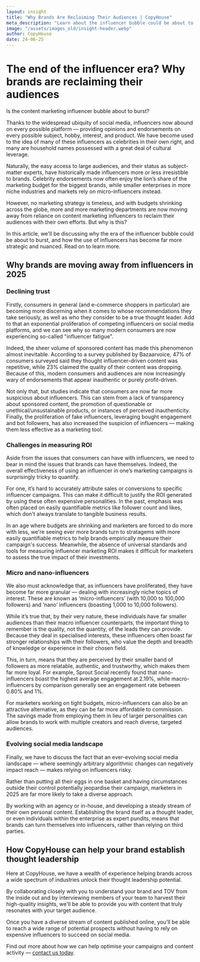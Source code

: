 ```yaml
---
layout: insight
title: "Why Brands Are Reclaiming Their Audiences | CopyHouse"
meta_description: "Learn about the influencer bubble could be about to burst, as brands move away from using content marketing influencers."
image: "/assets/images_old/insight-header.webp"
author: CopyHouse
date: 24-06-25
---
```


# The end of the influencer era? Why brands are reclaiming their audiences

Is the content marketing influencer bubble about to burst?

Thanks to the widespread ubiquity of social media, influencers now abound on every possible platform — providing opinions and endorsements on every possible subject, hobby, interest, and product. We have become used to the idea of many of these influencers as celebrities in their own right, and many are household names possessed with a great deal of cultural leverage.

Naturally, the easy access to large audiences, and their status as subject-matter experts, have historically made influencers more or less irresistible to brands. Celebrity endorsements now often enjoy the lion’s share of the marketing budget for the biggest brands, while smaller enterprises in more niche industries and markets rely on micro-influencers instead.

However, no marketing strategy is timeless, and with budgets shrinking across the globe, more and more marketing departments are now moving away from reliance on content marketing influencers to reclaim their audiences with their own efforts. But why is this?

In this article, we'll be discussing why the era of the influencer bubble could be about to burst, and how the use of influencers has become far more strategic and nuanced. Read on to learn more.

## Why brands are moving away from influencers in 2025

### Declining trust

Firstly, consumers in general (and e-commerce shoppers in particular) are becoming more discerning when it comes to whose recommendations they take seriously, as well as who they consider to be a true thought leader. Add to that an exponential proliferation of competing influencers on social media platforms, and we can see why so many modern consumers are now experiencing so-called "influencer fatigue".

Indeed, the sheer volume of sponsored content has made this phenomenon almost inevitable. According to a survey published by Bazaarvoice, 47% of consumers surveyed said they thought influencer-driven content was repetitive, while 23% claimed the quality of their content was dropping. Because of this, modern consumers and audiences are now increasingly wary of endorsements that appear inauthentic or purely profit-driven.

Not only that, but studies indicate that consumers are now far more suspicious about influencers. This can stem from a lack of transparency about sponsored content, the promotion of questionable or unethical/unsustainable products, or instances of perceived inauthenticity. Finally, the proliferation of fake influencers, leveraging bought engagement and bot followers, has also increased the suspicion of influencers — making them less effective as a marketing tool.

### Challenges in measuring ROI

Aside from the issues that consumers can have with influencers, we need to bear in mind the issues that brands can have themselves. Indeed, the overall effectiveness of using an influencer in one’s marketing campaigns is surprisingly tricky to quantify.

For one, it’s hard to accurately attribute sales or conversions to specific influencer campaigns. This can make it difficult to justify the ROI generated by using these often expensive personalities. In the past, emphasis was often placed on easily quantifiable metrics like follower count and likes, which don't always translate to tangible business results.

In an age where budgets are shrinking and marketers are forced to do more with less, we're seeing ever more brands turn to stratagems with more easily quantifiable metrics to help brands empirically measure their campaign's success. Meanwhile, the absence of universal standards and tools for measuring influencer marketing ROI makes it difficult for marketers to assess the true impact of their investments.

### Micro and nano-influencers

We also must acknowledge that, as influencers have proliferated, they have become far more granular — dealing with increasingly niche topics of interest. These are known as ‘micro-influencers’ (with 10,000 to 100,000 followers) and ‘nano’ influencers (boasting 1,000 to 10,000 followers).

While it’s true that, by their very nature, these individuals have far smaller audiences than their macro influencer counterparts, the important thing to remember is the quality, not the quantity, of the leads they can provide. Because they deal in specialised interests, these influencers often boast far stronger relationships with their followers, who value the depth and breadth of knowledge or experience in their chosen field.

This, in turn, means that they are perceived by their smaller band of followers as more relatable, authentic, and trustworthy, which makes them far more loyal. For example, Sprout Social recently found that nano-influencers boast the highest average engagement at 2.19%, while macro-influencers by comparison generally see an engagement rate between 0.80% and 1%.

For marketers working on tight budgets, micro-influencers can also be an attractive alternative, as they can be far more affordable to commission. The savings made from employing them in lieu of larger personalities can allow brands to work with multiple creators and reach diverse, targeted audiences.

### Evolving social media landscape

Finally, we have to discuss the fact that an ever-evolving social media landscape — where seemingly arbitrary algorithmic changes can negatively impact reach — makes relying on influencers risky.

Rather than putting all their eggs in one basket and having circumstances outside their control potentially jeopardise their campaign, marketers in 2025 are far more likely to take a diverse approach.

By working with an agency or in-house, and developing a steady stream of their own personal content. Establishing the brand itself as a thought leader, or even individuals within the enterprise as expert pundits, means that brands can turn themselves into influencers, rather than relying on third parties.

## How CopyHouse can help your brand establish thought leadership

Here at CopyHouse, we have a wealth of experience helping brands across a wide spectrum of industries unlock their thought leadership potential.

By collaborating closely with you to understand your brand and TOV from the inside out and by interviewing members of your team to harvest their high-quality insights, we'll be able to provide you with content that truly resonates with your target audience.

Once you have a diverse stream of content published online, you’ll be able to reach a wide range of potential prospects without having to rely on expensive influencers to succeed on social media.

Find out more about how we can help optimise your campaigns and content activity — [contact us today](mailto:richard@copyhouse.io).
